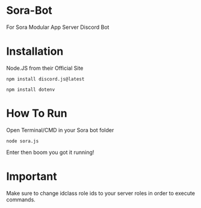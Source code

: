 # Sora-Bot
For Sora Modular App Server Discord Bot

# Installation
Node.JS from their Official Site


`npm install discord.js@latest`

`npm install dotenv`

# How To Run
Open Terminal/CMD in your Sora bot folder 

`node sora.js`

Enter then boom you got it running!

# Important
Make sure to change idclass role ids to your server roles in order to execute commands.
